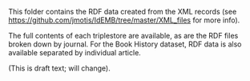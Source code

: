 This folder contains the RDF data created from the XML records (see https://github.com/jmotis/IdEMB/tree/master/XML_files for more info).

The full contents of each triplestore are available, as are the RDF files broken down by journal. For the Book History dataset, RDF data is also available separated by individual article.

(This is draft text; will change).
